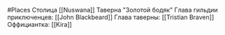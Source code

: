 #Places
Столица [[Nuswana]]
Таверна "Золотой бодяк"
Глава гильдии приключенцев: [[John Blackbeard]]
Глава таверны: [[Tristian Braven]]
Оффициантка: [[Kira]]
